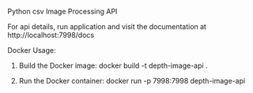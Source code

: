 Python csv Image Processing API

For api details, run application and visit the documentation at http://localhost:7998/docs

Docker Usage:
1. Build the Docker image:
    docker build -t depth-image-api .

2. Run the Docker container:
    docker run -p 7998:7998 depth-image-api